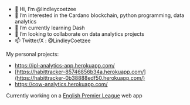 - 👋 Hi, I’m @lindleycoetzee
- 👀 I’m interested in the Cardano blockchain, python programming, data analytics
- 🌱 I’m currently learning Dash
- 💞️ I’m looking to collaborate on data analytics projects
- 📫 Twitter/X : @LindleyCoetzee

My personal projects:
* https://ipl-analytics-app.herokuapp.com/
* [https://habittracker-85746856b34a.herokuapp.com/](https://habittracker-0b38888edf50.herokuapp.com/)
* https://cow-analytics.herokuapp.com/

Currently working on a [English Premier League](https://github.com/lindleycoetzee/epl) web app

